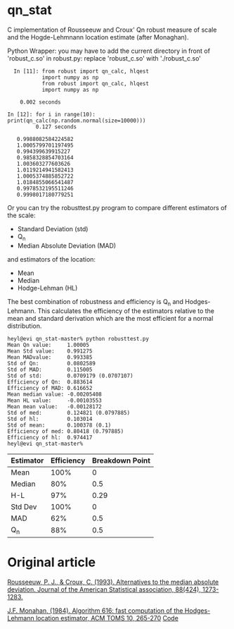 # qn_stat
C implementation of Rousseeuw and Croux' Qn robust measure of scale and the Hogde-Lehmnann location estimate (after Monaghan).

Python Wrapper:  you may have to add the current directory in front of 'robust_c.so' in robust.py: replace 'robust_c.so' with './robust_c.so'
~~~
  In [11]: from robust import qn_calc, hlqest
           import numpy as np
           from robust import qn_calc, hlqest
           import numpy as np
           
    0.002 seconds
 
In [12]: for i in range(10): print(qn_calc(np.random.normal(size=10000)))
         0.127 seconds
         
   0.9988082584224582
   1.0005799701197495
   0.994399639915227
   0.9858328854703164
   1.003603277603626
   1.0119214941582413
   1.0005374885852722
   1.0184855066541487
   0.9978532195511246
   0.9998017180779251
~~~

Or you can try the robusttest.py program to compare different estimators of the scale:
* Standard Deviation (std)
* Q<sub>n</sub>
* Median Absolute Deviation (MAD)

and estimators of the location:
* Mean
* Median
* Hodge-Lehman (HL)

The best combination of robustness and efficiency is Q<sub>n</sub> and Hodges-Lehmann.  This calculates the efficiency of the estimators relative to the mean and standard derivation which are the most efficient for a normal distribution.
~~~
heyl@evi qn_stat-master% python robusttest.py 
Mean Qn value:     1.00005
Mean Std value:    0.991275
Mean MADvalue:     0.993385
Std of Qn:         0.0802589
Std of MAD:        0.115005
Std of std:        0.0709179 (0.0707107)
Efficiency of Qn:  0.883614
Efficiency of MAD: 0.616652
Mean median value: -0.00205408
Mean HL value:     -0.00103553
Mean mean value:   -0.00128172
Std of med:        0.124821 (0.0797885)
Std of hl:         0.103014
Std of mean:       0.100378 (0.1)
Efficiency of med: 0.80418 (0.797885)
Efficiency of hl:  0.974417
heyl@evi qn_stat-master% 
~~~

|Estimator     |Efficiency|Breakdown Point|
|--------------|----------|---------------|
|Mean          | 100%     |       0       |
|Median        |  80%     |       0.5     |
|H-L           |  97%     |       0.29    |
|Std Dev       | 100%     |       0       |
|MAD           |  62%     |       0.5     |
|Q<sub>n</sub> |  88%     |       0.5    |


Original article
========
[Rousseeuw, P. J., & Croux, C. (1993). Alternatives to the median absolute deviation. Journal of the American Statistical association, 88(424), 1273-1283.](http://wis.kuleuven.be/stat/robust/papers/publications-1993/rousseeuwcroux-alternativestomedianad-jasa-1993.pdf)

[J.F. Monahan, (1984). Algorithm 616: fast computation of the Hodges-Lehmann location estimator, ACM TOMS 10, 265-270](https://dl.acm.org/doi/abs/10.1145/1271.319414) [Code](http://netlib.org/toms/616.gz)
